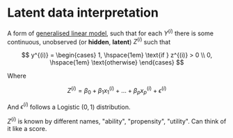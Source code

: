 # Latent data interpretation

A form of [generalised linear model](202211040906.md), such that for each
$Y^{(i)}$ there is some continuous, unobserved (or **hidden**, **latent**) 
$Z^{(i)}$ such that

$$
y^{(i)} = \begin{cases}
1, \hspace{1em} \text{if } z^{(i)} > 0 \\
0, \hspace{1em} \text{otherwise}
\end{cases}
$$

Where

$$
Z^{(i)} = \beta_0 + \beta_1x_1^{(i)} + \ldots + \beta_px_p^{(i)} + \epsilon^{(i)}
$$

And $\epsilon^{(i)}$ follows a Logistic $(0, 1)$ distribution.

$Z^{(i)}$ is known by different names, "ability", "propensity", "utility". Can
think of it like a score.
